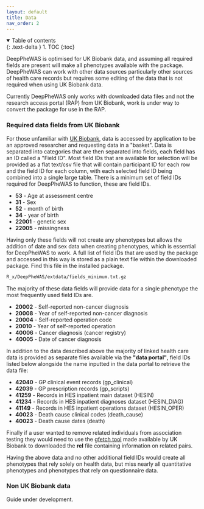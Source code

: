 ```yaml
---
layout: default
title: Data
nav_order: 2
---
```


<details open markdown="block">
  <summary>
    Table of contents
  </summary>
  {: .text-delta }
1. TOC
{:toc}
</details>


DeepPheWAS is optimised for UK Biobank data, and assuming all required fields are present will make all phenotypes available with the package. DeepPheWAS can work with other data sources particularly other sources of health care records but requires some editing of the data that is not required when using UK Biobank data.

Currently DeepPheWAS only works with downloaded data files and not the research access portal (RAP) from UK Biobank, work is under way to convert the package for use in the RAP.

### Required data fields from UK Biobank
For those unfamiliar with [UK Biobank], data is accessed by application to be an approved researcher and requesting data in a "basket". Data is separated into categories that are then separated into fields, each field has an ID called a "Field ID". Most field IDs that are available for selection will be provided as a flat text/csv file that will contain participant ID for each row and the field ID for each column, with each selected field ID being combined into a single large table. There is a minimum set of field IDs required for DeepPheWAS to function, these are field IDs.

* **53** - Age at assessment centre
* **31** - Sex
* **52** - month of birth
* **34** - year of birth
* **22001** - genetic sex
* **22005** - missingness

Having only these fields will not create any phenotypes but allows the addition of date and sex data when creating phenotypes, which is essential for DeepPheWAS to work. A full list of field IDs that are used by the package and accessed in this way is stored as a plain text file within the downloaded package. Find this file in the installed package. 
```bash 
R_x/DeepPheWAS/extdata/fields_minimum.txt.gz
```
The majority of these data fields will provide data for a single phenotype the most frequently used field IDs are.

* **20002** - Self-reported non-cancer diagnosis
* **20008** - Year of self-reported non-cancer diagnosis
* **20004** - Self-reported operation code 
* **20010** - Year of self-reported operation
* **40006** - Cancer diagnosis (cancer registry)
* **40005** - Date of cancer diagnosis

In addition to the data described above the majority of linked health care data is provided as separate files available via the **"data portal"**, field IDs listed below alongside the name inputted in the data portal to retrieve the data file:
* **42040** - GP clinical event records (gp_clinical)
* **42039** - GP prescription records (gp_scripts)
* **41259** - Records in HES inpatient main dataset (HESIN)
* **41234** - Records in HES inpatient diagnoses dataset (HESIN_DIAG)
* **41149** - Records in HES inpatient operations dataset (HESIN_OPER)
* **40023** - Death cause clinical codes (death_cause)
* **40023** - Death cause dates (death)

Finally if a user wanted to remove related individuals from association testing they would need to use the [gfetch tool] made available by UK Biobank to downloaded the **rel** file containing information on related pairs. 

Having the above data and no other additional field IDs would create all phenotypes that rely solely on health data, but miss nearly all quantitative phenotypes and phenotypes that rely on questionnaire data.

### Non UK Biobank data 
Guide under development.



[UK Biobank]: https://www.ukbiobank.ac.uk/enable-your-research/apply-for-access
[gfetch tool]: https://biobank.ctsu.ox.ac.uk/crystal/refer.cgi?id=668
